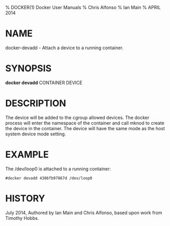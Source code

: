% DOCKER(1) Docker User Manuals
% Chris Alfonso
% Ian Main
% APRIL 2014
# NAME
docker-devadd - Attach a device to a running container.

# SYNOPSIS
**docker devadd** CONTAINER DEVICE

# DESCRIPTION
The device will be added to the cgroup allowed devices. The docker process will
enter the namespace of the container and call mknod to create the device in the
container. The device will have the same mode as the host system device mode
setting.

# EXAMPLE
The /dev/loop0 is attached to a running container:

    #docker devadd 4386fb97867d /dev/loop0

# HISTORY
July 2014, Authored by Ian Main and Chris Alfonso, based upon work from Timothy
Hobbs.
